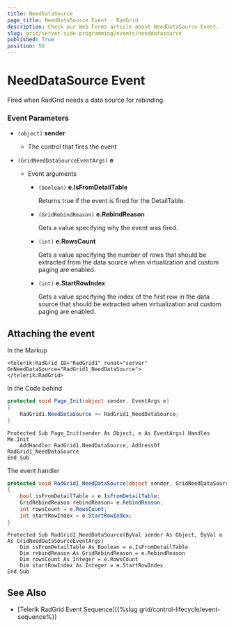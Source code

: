 ```yaml
---
title: NeedDataSource
page_title: NeedDataSource Event - RadGrid
description: Check our Web Forms article about NeedDataSource Event.
slug: grid/server-side-programming/events/needdatasource
published: True
position: 50
---
```


# NeedDataSource Event

Fired when RadGrid needs a data source for rebinding.

### Event Parameters

* `(object)` **sender**

    * The control that fires the event

* `(GridNeedDataSourceEventArgs)` **e**

    * Event arguments 

        * `(boolean)` **e.IsFromDetailTable**

            Returns true if the event is fired for the DetailTable.

        * `(GridRebindReason)` **e.RebindReason**

            Gets a value specifying why the event was fired.

        * `(int)` **e.RowsCount**

            Gets a value specifying the number of rows that should be extracted from the data source when virtualization and custom paging are enabled.

        * `(int)` **e.StartRowIndex**

            Gets a value specifying the index of the first row in the data source that should be extracted when virtualization and custom paging are enabled.
            
            

## Attaching the event

In the Markup

````ASP.NET
<telerik:RadGrid ID="RadGrid1" runat="server" OnNeedDataSource="RadGrid1_NeedDataSource">
</telerik:RadGrid>
````

In the Code behind

````C#
protected void Page_Init(object sender, EventArgs e)
{
    RadGrid1.NeedDataSource += RadGrid1_NeedDataSource;
}
````
````VB
Protected Sub Page_Init(sender As Object, e As EventArgs) Handles Me.Init
    AddHandler RadGrid1.NeedDataSource, AddressOf RadGrid1_NeedDataSource
End Sub
````

The event handler

````C#
protected void RadGrid1_NeedDataSource(object sender, GridNeedDataSourceEventArgs e)
{
    bool isFromDetailTable = e.IsFromDetailTable;
    GridRebindReason rebindReason= e.RebindReason;
    int rowsCount = e.RowsCount;
    int startRowIndex = e.StartRowIndex;
}
````
````VB
Protected Sub RadGrid1_NeedDataSource(ByVal sender As Object, ByVal e As GridNeedDataSourceEventArgs)
    Dim isFromDetailTable As Boolean = e.IsFromDetailTable
    Dim rebindReason As GridRebindReason = e.RebindReason
    Dim rowsCount As Integer = e.RowsCount
    Dim startRowIndex As Integer = e.StartRowIndex
End Sub
````

## See Also

* [Telerik RadGrid Event Sequence]({%slug grid/control-lifecycle/event-sequence%})


